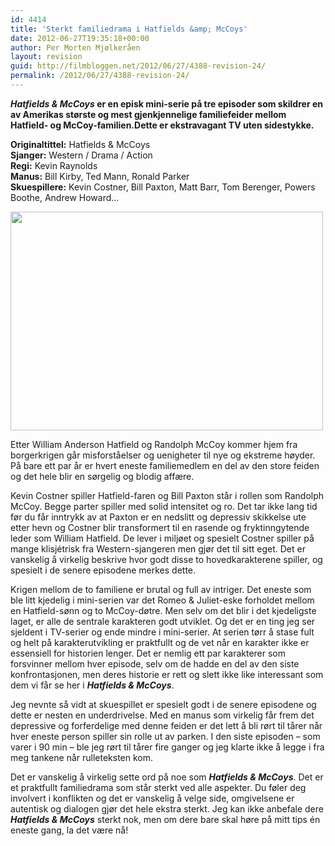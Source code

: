 ```yaml
---
id: 4414
title: 'Sterkt familiedrama i Hatfields &amp; McCoys'
date: 2012-06-27T19:35:18+00:00
author: Per Morten Mjølkeråen
layout: revision
guid: http://filmbloggen.net/2012/06/27/4388-revision-24/
permalink: /2012/06/27/4388-revision-24/
---
```

**_Hatfields & McCoys_ er en episk mini-serie på tre episoder som skildrer en av Amerikas største og mest gjenkjennelige familiefeider mellom Hatfield- og McCoy-familien.Dette er ekstravagant TV uten sidestykke.**

**Originaltittel:** Hatfields & McCoys  
**Sjanger:** Western / Drama / Action  
**Regi:** Kevin Raynolds  
**Manus:** Bill Kirby, Ted Mann, Ronald Parker  
**Skuespillere:** Kevin Costner, Bill Paxton, Matt Barr, Tom Berenger, Powers Boothe, Andrew Howard&#8230;

<a href="http://filmbloggen.net/?attachment_id=4389" rel="attachment wp-att-4389"><img class="alignnone size-full wp-image-4389" src="http://filmbloggen.net/wp-content/uploads//2012/06/matt-barr-kevin-costner-hatfields-mccoys-4-for-blog-copy.jpeg" alt="" width="500" height="350" /></a>

Etter William Anderson Hatfield og Randolph McCoy kommer hjem fra borgerkrigen går misforståelser og uenigheter til nye og ekstreme høyder. På bare ett par år er hvert eneste familiemedlem en del av den store feiden og det hele blir en sørgelig og blodig affære.

Kevin Costner spiller Hatfield-faren og Bill Paxton står i rollen som Randolph McCoy. Begge parter spiller med solid intensitet og ro. Det tar ikke lang tid før du får inntrykk av at Paxton er en nedslitt og depressiv skikkelse ute etter hevn og Costner blir transformert til en rasende og fryktinngytende leder som William Hatfield. De lever i miljøet og spesielt Costner spiller på mange klisjétrisk fra Western-sjangeren men gjør det til sitt eget. Det er vanskelig å virkelig beskrive hvor godt disse to hovedkarakterene spiller, og spesielt i de senere episodene merkes dette.

Krigen mellom de to familiene er brutal og full av intriger. Det eneste som ble litt kjedelig i mini-serien var det Romeo & Juliet-eske forholdet mellom en Hatfield-sønn og to McCoy-døtre. Men selv om det blir i det kjedeligste laget, er alle de sentrale karakteren godt utviklet. Og det er en ting jeg ser sjeldent i TV-serier og ende mindre i mini-serier. At serien tørr å stase fult og helt på karakterutvikling er praktfullt og de vet når en karakter ikke er essensiell for historien lenger. Det er nemlig ett par karakterer som forsvinner mellom hver episode, selv om de hadde en del av den siste konfrontasjonen, men deres historie er rett og slett ikke like interessant som dem vi får se her i _**Hatfields & McCoys**_.

Jeg nevnte så vidt at skuespillet er spesielt godt i de senere episodene og dette er nesten en underdrivelse. Med en manus som virkelig får frem det depressive og forferdelige med denne feiden er det lett å bli rørt til tårer når hver eneste person spiller sin rolle ut av parken. I den siste episoden – som varer i 90 min – ble jeg rørt til tårer fire ganger og jeg klarte ikke å legge i fra meg tankene når rulleteksten kom.

Det er vanskelig å virkelig sette ord på noe som _**Hatfields & McCoys**_. Det er et praktfullt familiedrama som står sterkt ved alle aspekter. Du føler deg involvert i konflikten og det er vanskelig å velge side, omgivelsene er autentisk og dialogen gjør det hele ekstra sterkt. Jeg kan ikke anbefale dere _**Hatfields & McCoys**_ sterkt nok, men om dere bare skal høre på mitt tips én eneste gang, la det være nå!